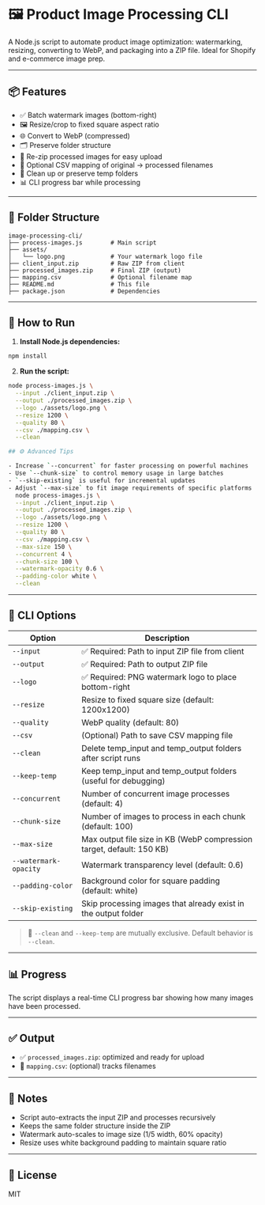 # 🖼️ Product Image Processing CLI

A Node.js script to automate product image optimization: watermarking, resizing, converting to WebP, and packaging into a ZIP file. Ideal for Shopify and e-commerce image prep.

---

## 📦 Features

- ✅ Batch watermark images (bottom-right)
- 🖼 Resize/crop to fixed square aspect ratio
- 🌐 Convert to WebP (compressed)
- 🗂 Preserve folder structure
- 📁 Re-zip processed images for easy upload
- 📝 Optional CSV mapping of original → processed filenames
- 🚮 Clean up or preserve temp folders
- 📊 CLI progress bar while processing

---

## 📁 Folder Structure

```
image-processing-cli/
├── process-images.js        # Main script
├── assets/
│   └── logo.png             # Your watermark logo file
├── client_input.zip         # Raw ZIP from client
├── processed_images.zip     # Final ZIP (output)
├── mapping.csv              # Optional filename map
├── README.md                # This file
├── package.json             # Dependencies
```

---

## 🚀 How to Run

1. **Install Node.js dependencies:**

```bash
npm install
```

2. **Run the script:**

```bash
node process-images.js \
  --input ./client_input.zip \
  --output ./processed_images.zip \
  --logo ./assets/logo.png \
  --resize 1200 \
  --quality 80 \
  --csv ./mapping.csv \
  --clean

## ⚙️ Advanced Tips

- Increase `--concurrent` for faster processing on powerful machines
- Use `--chunk-size` to control memory usage in large batches
- `--skip-existing` is useful for incremental updates
- Adjust `--max-size` to fit image requirements of specific platforms
  node process-images.js \
  --input ./client_input.zip \
  --output ./processed_images.zip \
  --logo ./assets/logo.png \
  --resize 1200 \
  --quality 80 \
  --csv ./mapping.csv \
  --max-size 150 \
  --concurrent 4 \
  --chunk-size 100 \
  --watermark-opacity 0.6 \
  --padding-color white \
  --clean

```

---

## 🔧 CLI Options

| Option                | Description                                                           |
| --------------------- | --------------------------------------------------------------------- |
| `--input`             | ✅ Required: Path to input ZIP file from client                       |
| `--output`            | ✅ Required: Path to output ZIP file                                  |
| `--logo`              | ✅ Required: PNG watermark logo to place bottom-right                 |
| `--resize`            | Resize to fixed square size (default: 1200x1200)                      |
| `--quality`           | WebP quality (default: 80)                                            |
| `--csv`               | (Optional) Path to save CSV mapping file                              |
| `--clean`             | Delete temp_input and temp_output folders after script runs           |
| `--keep-temp`         | Keep temp_input and temp_output folders (useful for debugging)        |
| `--concurrent`        | Number of concurrent image processes (default: 4)                     |
| `--chunk-size`        | Number of images to process in each chunk (default: 100)              |
| `--max-size`          | Max output file size in KB (WebP compression target, default: 150 KB) |
| `--watermark-opacity` | Watermark transparency level (default: 0.6)                           |
| `--padding-color`     | Background color for square padding (default: white)                  |
| `--skip-existing`     | Skip processing images that already exist in the output folder        |

> 📝 `--clean` and `--keep-temp` are mutually exclusive. Default behavior is `--clean`.

---

## 📊 Progress

The script displays a real-time CLI progress bar showing how many images have been processed.

---

## ✅ Output

- ✅ `processed_images.zip`: optimized and ready for upload
- 📝 `mapping.csv`: (optional) tracks filenames

---

## 📌 Notes

- Script auto-extracts the input ZIP and processes recursively
- Keeps the same folder structure inside the ZIP
- Watermark auto-scales to image size (1/5 width, 60% opacity)
- Resize uses white background padding to maintain square ratio

---

## 📄 License

MIT
